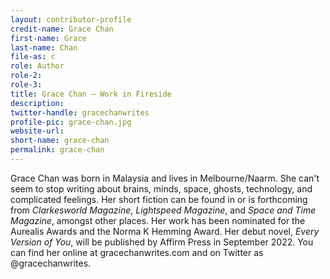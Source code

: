 ```yaml
---
layout: contributor-profile
credit-name: Grace Chan
first-name: Grace
last-name: Chan
file-as: c
role: Author
role-2:
role-3:
title: Grace Chan — Work in Fireside
description:
twitter-handle: gracechanwrites
profile-pic: grace-chan.jpg
website-url:
short-name: grace-chan
permalink: grace-chan
---
```

Grace Chan was born in Malaysia and lives in Melbourne/Naarm. She can't seem to stop writing about brains, minds, space, ghosts, technology, and complicated feelings. Her short fiction can be found in or is forthcoming from _Clarkesworld Magazine_, _Lightspeed Magazine_, and _Space and Time Magazine_, amongst other places. Her work has been nominated for the Aurealis Awards and the Norma K Hemming Award. Her debut novel, _Every Version of You_, will be published by Affirm Press in September 2022. You can find her online at gracechanwrites.com and on Twitter as @gracechanwrites.
